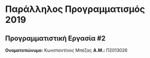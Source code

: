 # Παράλληλος Προγραμματισμός 2019
## Προγραμματιστική Εργασία #2

**Ονοματεπώνυμο:** Κωνσταντίνος Μπέζας
**Α.Μ.:** Π2013026


